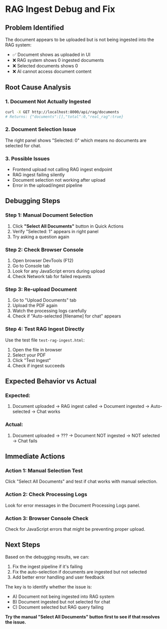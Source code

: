 # RAG Ingest Debug and Fix

## Problem Identified
The document appears to be uploaded but is not being ingested into the RAG system:
- ✅ Document shows as uploaded in UI
- ❌ RAG system shows 0 ingested documents
- ❌ Selected documents shows 0
- ❌ AI cannot access document content

## Root Cause Analysis

### 1. Document Not Actually Ingested
```bash
curl -X GET http://localhost:8000/api/rag/documents
# Returns: {"documents":[],"total":0,"real_rag":true}
```

### 2. Document Selection Issue
The right panel shows "Selected: 0" which means no documents are selected for chat.

### 3. Possible Issues
- Frontend upload not calling RAG ingest endpoint
- RAG ingest failing silently
- Document selection not working after upload
- Error in the upload/ingest pipeline

## Debugging Steps

### Step 1: Manual Document Selection
1. Click **"Select All Documents"** button in Quick Actions
2. Verify "Selected: 1" appears in right panel
3. Try asking a question again

### Step 2: Check Browser Console
1. Open browser DevTools (F12)
2. Go to Console tab
3. Look for any JavaScript errors during upload
4. Check Network tab for failed requests

### Step 3: Re-upload Document
1. Go to "Upload Documents" tab
2. Upload the PDF again
3. Watch the processing logs carefully
4. Check if "Auto-selected [filename] for chat" appears

### Step 4: Test RAG Ingest Directly
Use the test file `test-rag-ingest.html`:
1. Open the file in browser
2. Select your PDF
3. Click "Test Ingest"
4. Check if ingest succeeds

## Expected Behavior vs Actual

### Expected:
1. Document uploaded → RAG ingest called → Document ingested → Auto-selected → Chat works

### Actual:
1. Document uploaded → ??? → Document NOT ingested → NOT selected → Chat fails

## Immediate Actions

### Action 1: Manual Selection Test
Click "Select All Documents" and test if chat works with manual selection.

### Action 2: Check Processing Logs
Look for error messages in the Document Processing Logs panel.

### Action 3: Browser Console Check
Check for JavaScript errors that might be preventing proper upload.

## Next Steps
Based on the debugging results, we can:
1. Fix the ingest pipeline if it's failing
2. Fix the auto-selection if documents are ingested but not selected
3. Add better error handling and user feedback

The key is to identify whether the issue is:
- A) Document not being ingested into RAG system
- B) Document ingested but not selected for chat
- C) Document selected but RAG query failing

**Try the manual "Select All Documents" button first to see if that resolves the issue.**